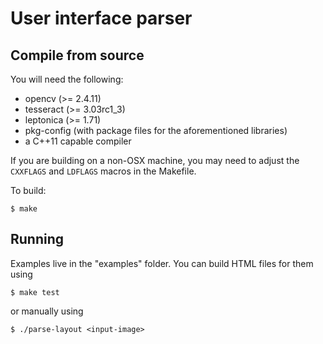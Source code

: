 # User interface parser

## Compile from source

You will need the following:

 - opencv (>= 2.4.11)
 - tesseract (>= 3.03rc1_3)
 - leptonica (>= 1.71)
 - pkg-config (with package files for the aforementioned libraries)
 - a C++11 capable compiler

If you are building on a non-OSX machine, you may need to adjust the `CXXFLAGS`
and `LDFLAGS` macros in the Makefile.

To build:

    $ make

## Running

Examples live in the "examples" folder. You can build HTML files for them using

    $ make test

or manually using

    $ ./parse-layout <input-image>
